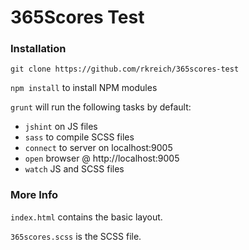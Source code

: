 # 365Scores Test

### Installation

`git clone https://github.com/rkreich/365scores-test`

`npm install` to install NPM modules

`grunt` will run the following tasks by default:

* `jshint` on JS files
* `sass` to compile SCSS files
* `connect` to server on localhost:9005
* `open` browser @ http://localhost:9005
* `watch` JS and SCSS files

### More Info

`index.html` contains the basic layout.

`365scores.scss` is the SCSS file.
